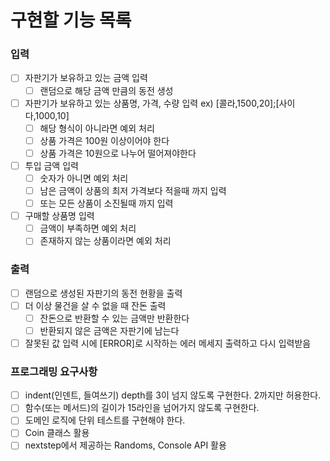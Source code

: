 # 구현할 기능 목록
### 입력
- [ ] 자판기가 보유하고 있는 금액 입력
  - [ ] 랜덤으로 해당 금액 만큼의 동전 생성 
- [ ] 자판기가 보유하고 있는 상품명, 가격, 수량 입력 ex) [콜라,1500,20];[사이다,1000,10]
  - [ ] 해당 형식이 아니라면 예외 처리
  - [ ] 상품 가격은 100원 이상이어야 한다
  - [ ] 상품 가격은 10원으로 나누어 떨어져야한다
- [ ] 투입 금액 입력
  - [ ] 숫자가 아니면 예외 처리
  - [ ] 남은 금액이 상품의 최저 가격보다 적을때 까지 입력
  - [ ] 또는 모든 상품이 소진될때 까지 입력
- [ ] 구매할 상품명 입력
  - [ ] 금액이 부족하면 예외 처리
  - [ ] 존재하지 않는 상품이라면 예외 처리

### 출력
- [ ] 랜덤으로 생성된 자판기의 동전 현황을 출력
- [ ] 더 이상 물건을 살 수 없을 때 잔돈 출력
  - [ ] 잔돈으로 반환할 수 있는 금액만 반환한다
  - [ ] 반환되지 않은 금액은 자판기에 남는다
- [ ] 잘못된 값 입력 시에 [ERROR]로 시작하는 에러 메세지 출력하고 다시 입력받음

### 프로그래밍 요구사항
- [ ] indent(인덴트, 들여쓰기) depth를 3이 넘지 않도록 구현한다. 2까지만 허용한다.
- [ ] 함수(또는 메서드)의 길이가 15라인을 넘어가지 않도록 구현한다.
- [ ] 도메인 로직에 단위 테스트를 구현해야 한다.
- [ ] Coin 클래스 활용
- [ ] nextstep에서 제공하는 Randoms, Console API 활용